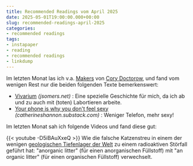 ```yaml
---
title: Recommended Readings vom April 2025
date: 2025-05-01T19:00:00.000+00:00
slug: recommended-readings-april-2025
categories:
- recommended readings
tags:
- instapaper
- reading
- recommended readings
- linkdump
---
```


Im letzten Monat las ich v.a. [Makers](https://craphound.com/category/makers/) von [Cory Doctorow](https://craphound.com/bio/), und fand vom wenigen Rest nur die beiden folgenden Texte bemerkenswert:

- [Vivarium](https://jsomers.net/vivarium) *(jsomers.net)* : Eine spezielle Geschichte für mich, da ich ab und zu auch mit (toten) Labortieren arbeite.
- [Your phone is why you don't feel sexy](https://catherineshannon.substack.com/p/your-phone-is-why-you-dont-feel-sexy) *(catherineshannon.substack.com)* : Weniger Telefon, mehr sexy!

Im letzten Monat sah ich folgende Videos und fand diese gut:

{{< youtube -D5iBAuXxeQ >}}
Wie die falsche Katzenstreu in einem der wenigen [geologischen Tiefenlager der Welt](https://de.wikipedia.org/wiki/Waste_Isolation_Pilot_Plant) zu einem radioaktiven Störfall geführt hat: "anorganic litter" (für einen anorganischen Füllstoff) mit "an organic litter" (für einen organischen Füllstoff) verwechselt.